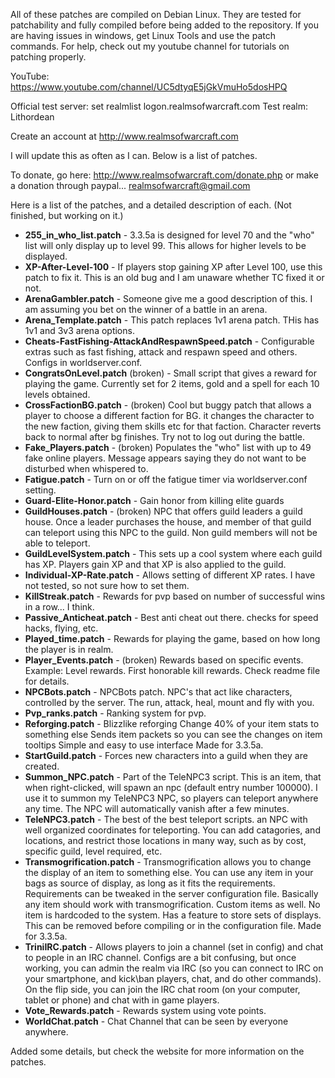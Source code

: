 All of these patches are compiled on Debian Linux. They are tested for patchability and fully compiled before being added to the repository.
If you are having issues in windows, get Linux Tools and use the patch commands. For help, check out my youtube channel for tutorials on patching properly.

YouTube: https://www.youtube.com/channel/UC5dtyqE5jGkVmuHo5dosHPQ

Official test server:
set realmlist logon.realmsofwarcraft.com
Test realm: Lithordean

Create an account at http://www.realmsofwarcraft.com

I will update this as often as I can. Below is a list of patches.

To donate, go here: http://www.realmsofwarcraft.com/donate.php or make a donation through paypal... realmsofwarcraft@gmail.com

Here is a list of the patches, and a detailed description of each. (Not finished, but working on it.)

* **255_in_who_list.patch** - 3.3.5a is designed for level 70 and the "who" list will only display up to level 99. This allows for higher levels to be displayed.
* **XP-After-Level-100** - If players stop gaining XP after Level 100, use this patch to fix it. This is an old bug and I am unaware whether TC fixed it or not.
* **ArenaGambler.patch** - Someone give me a good description of this. I am assuming you bet on the winner of a battle in an arena.
* **Arena_Template.patch** - This patch replaces 1v1 arena patch. THis has 1v1 and 3v3 arena options.
* **Cheats-FastFishing-AttackAndRespawnSpeed.patch** - Configurable extras such as fast fishing, attack and respawn speed and others. Configs in worldserver.conf.
* **CongratsOnLevel.patch** (broken) - Small script that gives a reward for playing the game. Currently set for 2 items, gold and a spell for each 10 levels obtained.
* **CrossFactionBG.patch** - (broken) Cool but buggy patch that allows a player to choose a different faction for BG. it changes the character to the new faction, giving them skills etc for that faction. Character reverts back to normal after bg finishes. Try not to log out during the battle.
* **Fake_Players.patch** - (broken) Populates the "who" list with up to 49 fake online players. Message appears saying they do not want to be disturbed when whispered to.
* **Fatigue.patch** - Turn on or off the fatigue timer via worldserver.conf setting.
* **Guard-Elite-Honor.patch** - Gain honor from killing elite guards
* **GuildHouses.patch** - (broken) NPC that offers guild leaders a guild house. Once a leader purchases the house, and member of that guild can teleport using this NPC to the guild. Non guild members will not be able to teleport.
* **GuildLevelSystem.patch** - This sets up a cool system where each guild has XP. Players gain XP and that XP is also applied to the guild.
* **Individual-XP-Rate.patch** - Allows setting of different XP rates. I have not tested, so not sure how to set them.
* **KillStreak.patch** - Rewards for pvp based on number of successful wins in a row... I think.
* **Passive_Anticheat.patch** - Best anti cheat out there. checks for speed hacks, flying, etc.
* **Played_time.patch** - Rewards for playing the game, based on how long the player is in realm.
* **Player_Events.patch** - (broken) Rewards based on specific events. Example: Level rewards. First honorable kill rewards. Check readme file for details.
* **NPCBots.patch** - NPCBots patch. NPC's that act like characters, controlled by the server. The run, attack, heal, mount and fly with you.
* **Pvp_ranks.patch** - Ranking system for pvp.
* **Reforging.patch** - Blizzlike reforging Change 40% of your item stats to something else Sends item packets so you can see the changes on item tooltips Simple and easy to use interface Made for 3.3.5a.
* **StartGuild.patch** - Forces new characters into a guild when they are created.
* **Summon_NPC.patch** - Part of the TeleNPC3 script. This is an item, that when right-clicked, will spawn an npc (default entry number 100000). I use it to summon my TeleNPC3 NPC, so players can teleport anywhere any time. The NPC will automatically vanish after a few minutes.
* **TeleNPC3.patch** - The best of the best teleport scripts. an NPC with well organized coordinates for teleporting. You can add catagories, and locations, and restrict those locations in many way, such as by cost, specific guild, level required, etc.
* **Transmogrification.patch** - Transmogrification allows you to change the display of an item to something else. You can use any item in your bags as source of display, as long as it fits the requirements. Requirements can be tweaked in the server configuration file. Basically any item should work with transmogrification. Custom items as well. No item is hardcoded to the system. Has a feature to store sets of displays. This can be removed before compiling or in the configuration file. Made for 3.3.5a.
* **TriniIRC.patch** - Allows players to join a channel (set in config) and chat to people in an IRC channel. Configs are a bit confusing, but once working, you can admin the realm via IRC (so you can connect to IRC on your smartphone, and kick\ban players, chat, and do other commands). On the flip side, you can join the IRC chat room (on your computer, tablet or phone) and chat with in game players.
* **Vote_Rewards.patch** - Rewards system using vote points.
* **WorldChat.patch** - Chat Channel that can be seen by everyone anywhere.

Added some details, but check the website for more information on the patches.
